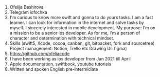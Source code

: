 1. Ofelija Bashirova
2. Telegram iofochka
3. I'm curious to know more swift and gonna to do 
yours tasks. I am a fast learner. I can look for information 
in the internet and solve tasks by myself. I sincerely interested in mobile development.
My purpose: I'm on a mission to be a senior ios developer.
As for me, I'm a person of character and determination with technical mindset.
4. Skills (swift5, Xcode, cocoa, canban, git, bitbacket, fork and sourcetree)
Project management: Notion, Trello etc
Drawing UI: figma)
5. https://github.com/ofeliacode
6. I have been working as ios developer from Jan 2021 till April
7. Apple documentation, swiftbook, youtube tutorials
8. Written and spoken English pre-intermidiate
